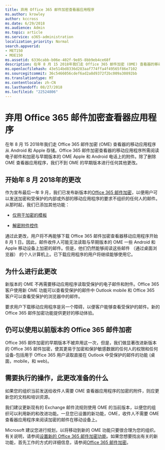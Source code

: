 ```yaml
---
title: 弃用 Office 365 邮件加密查看器应用程序
ms.author: krowley
author: kccross
ms.date: 6/29/2018
ms.audience: Admin
ms.topic: article
ms.service: o365-administration
localization_priority: Normal
search.appverid:
- MET150
- MOE150
ms.assetid: 6336cabb-b06e-402f-9e85-8bb9eb4ce68f
description: 在年 8 月 15 2018年我们走 Office 365 邮件加密 (OME) 查看器的移动应用程序从 Android 和 Apple 存储。Office 365 邮件加密查看器的移动应用程序所需阅读电子邮件和加密与早期版本的 OME Apple 和 Android 电话上的附件。除了删除 OME 查看器应用程序，我们不到 OME 的早期版本进行任何其他更改。
ms.openlocfilehash: 43e514bd8336d283aaf774ffa4f49565f86e7102
ms.sourcegitcommit: 36c5466056cdef6ad2a8d9372f2bc009a30892bb
ms.translationtype: MT
ms.contentlocale: zh-CN
ms.lasthandoff: 08/27/2018
ms.locfileid: "22524806"
---
```

# <a name="deprecating-office-365-message-encryption-viewer-app"></a>弃用 Office 365 邮件加密查看器应用程序

在年 8 月 15 2018年我们走 Office 365 邮件加密 (OME) 查看器的移动应用程序从 Android 和 Apple 存储。Office 365 邮件加密查看器的移动应用程序所需阅读电子邮件和加密与早期版本的 OME Apple 和 Android 电话上的附件。除了删除 OME 查看器应用程序，我们不到 OME 的早期版本进行任何其他更改。
  
## <a name="changes-beginning-august-2018"></a>开始年 8 月 2018年的更改

作为宣布最后一年 9 月，我们已发布新版本的[Office 365 邮件加密](https://aka.ms/ome2017)，以便用户可以发送加密和受保护的内部或外部的移动应用程序的要求不组织的任何人的邮件。从那时起，我们已添加其他功能： 
  
- [仅用于加密的模板](https://aka.ms/encryptonly)
    
- [解密附件控件](https://techcommunity.microsoft.com/t5/Security-Privacy-and-Compliance/Admin-control-for-attachments-now-available-in-Office-365/ba-p/204007)
    
通过此更改，用户将不再能够下载 Office 365 邮件加密查看器移动应用程序开始 8 月 1 日。因此，邮件收件人可能无法读取与早期版本的 OME 一些 Android 和 Apple 移动设备上加密的邮件。但是，他们仍然能够阅读这些邮件 （通过桌面浏览器） 的个人计算机上。已下载应用程序的用户将继续能够使用它。
  
## <a name="why-this-change-was-made"></a>为什么进行此更改

新版本的 OME 不再需要移动应用程序读取受保护的电子邮件和附件。Office 365 客户使用新 OME 功能可以查看受保护的邮件中 Outlook mobile 和 Office 365 客户可以查看受保护的浏览器中的邮件。
  
要求用户下载移动应用程序是另一个障碍，以便客户能够查看受保护的邮件。新的 Office 365 邮件加密功能提供更好的移动体验。
  
## <a name="can-i-still-use-the-previous-version-of-office-365-message-encryption"></a>仍可以使用以前版本的 Office 365 邮件加密

Office 365 邮件加密的早期版本不被弃用这一次，但是，我们做显著改进新版本的 Office 365 邮件加密，使其更易于加密和保护敏感数据的任何人的权限和任何设备-包括用于 Office 365 用户读取直接在 Outlook 中受保护的邮件的功能 (桌面，mobile，和 web)。 
  
## <a name="what-do-i-need-to-do-to-prepare-for-this-change"></a>需要执行的操作，此更改准备的什么

如果您的组织当前发送给收件人需要 OME 查看器应用程序的加密的附件，则应更新您的文档和培训资源。
  
我们建议更新现有的 Exchange 邮件流规则使用 OME 的当前版本，以便您的组织可以利用新的和改进功能。一旦您已设置的新功能，OME，收件人不需要 OME 查看器应用程序来阅读加密的邮件在移动设备上。
  
Microsoft 建议您进行规划，以将移动到新的 OME 功能只要很合理为您的组织。有关说明，请参阅[设置新的 Office 365 邮件加密功能](set-up-new-message-encryption-capabilities.md)。如果您想要找出有关的新功能，首先工作的方式的详细信息，请参阅[Office 365 邮件加密](ome.md)。
  

